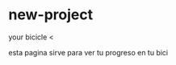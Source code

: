 # new-project
<html>
   <head>
     your bicicle
  </head<p> 
  <pussh>
    
  <body>
  	<
  </body>
<p>esta pagina sirve para ver tu progreso en tu bici<p>


</html>
